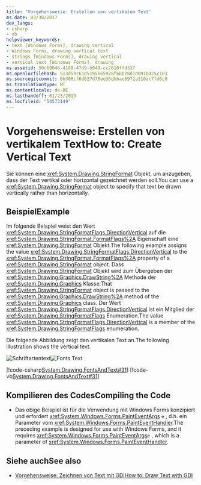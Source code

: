 ```yaml
---
title: 'Vorgehensweise: Erstellen von vertikalem Text'
ms.date: 03/30/2017
dev_langs:
- csharp
- vb
helpviewer_keywords:
- text [Windows Forms], drawing vertical
- Windows Forms, drawing vertical text
- strings [Windows Forms], drawing vertical
- vertical text [Windows Forms], drawing
ms.assetid: 50c69046-4188-47d9-b949-cc2610ffd337
ms.openlocfilehash: 513d59c61d5195665928f6bb28d1d091b425c103
ms.sourcegitcommit: 6b308cf6d627d78ee36dbbae8972a310ac7fd6c8
ms.translationtype: MT
ms.contentlocale: de-DE
ms.lasthandoff: 01/23/2019
ms.locfileid: "54573149"
---
```

# <a name="how-to-create-vertical-text"></a><span data-ttu-id="9fab3-102">Vorgehensweise: Erstellen von vertikalem Text</span><span class="sxs-lookup"><span data-stu-id="9fab3-102">How to: Create Vertical Text</span></span>
<span data-ttu-id="9fab3-103">Sie können eine <xref:System.Drawing.StringFormat> Objekt, um anzugeben, dass der Text vertikal oder horizontal gezeichnet werden soll.</span><span class="sxs-lookup"><span data-stu-id="9fab3-103">You can use a <xref:System.Drawing.StringFormat> object to specify that text be drawn vertically rather than horizontally.</span></span>  
  
## <a name="example"></a><span data-ttu-id="9fab3-104">Beispiel</span><span class="sxs-lookup"><span data-stu-id="9fab3-104">Example</span></span>  
 <span data-ttu-id="9fab3-105">Im folgende Beispiel weist den Wert <xref:System.Drawing.StringFormatFlags.DirectionVertical> auf die <xref:System.Drawing.StringFormat.FormatFlags%2A> Eigenschaft eine <xref:System.Drawing.StringFormat> Objekt.</span><span class="sxs-lookup"><span data-stu-id="9fab3-105">The following example assigns the value <xref:System.Drawing.StringFormatFlags.DirectionVertical> to the <xref:System.Drawing.StringFormat.FormatFlags%2A> property of a <xref:System.Drawing.StringFormat> object.</span></span> <span data-ttu-id="9fab3-106">Dass <xref:System.Drawing.StringFormat> Objekt wird zum Übergeben der <xref:System.Drawing.Graphics.DrawString%2A> Methode der <xref:System.Drawing.Graphics> Klasse.</span><span class="sxs-lookup"><span data-stu-id="9fab3-106">That <xref:System.Drawing.StringFormat> object is passed to the <xref:System.Drawing.Graphics.DrawString%2A> method of the <xref:System.Drawing.Graphics> class.</span></span> <span data-ttu-id="9fab3-107">Der Wert <xref:System.Drawing.StringFormatFlags.DirectionVertical> ist ein Mitglied der <xref:System.Drawing.StringFormatFlags> Enumeration.</span><span class="sxs-lookup"><span data-stu-id="9fab3-107">The value <xref:System.Drawing.StringFormatFlags.DirectionVertical> is a member of the <xref:System.Drawing.StringFormatFlags> enumeration.</span></span>  
  
 <span data-ttu-id="9fab3-108">Die folgende Abbildung zeigt den vertikalen Text an.</span><span class="sxs-lookup"><span data-stu-id="9fab3-108">The following illustration shows the vertical text.</span></span>  
  
 <span data-ttu-id="9fab3-109">![Schriftartentext](../../../../docs/framework/winforms/advanced/media/csfontstext5.png "csfontstext5")</span><span class="sxs-lookup"><span data-stu-id="9fab3-109">![Fonts Text](../../../../docs/framework/winforms/advanced/media/csfontstext5.png "csfontstext5")</span></span>  
  
 [!code-csharp[System.Drawing.FontsAndText#31](../../../../samples/snippets/csharp/VS_Snippets_Winforms/System.Drawing.FontsAndText/CS/Class1.cs#31)]
 [!code-vb[System.Drawing.FontsAndText#31](../../../../samples/snippets/visualbasic/VS_Snippets_Winforms/System.Drawing.FontsAndText/VB/Class1.vb#31)]  
  
## <a name="compiling-the-code"></a><span data-ttu-id="9fab3-110">Kompilieren des Codes</span><span class="sxs-lookup"><span data-stu-id="9fab3-110">Compiling the Code</span></span>  
  
-   <span data-ttu-id="9fab3-111">Das obige Beispiel ist für die Verwendung mit Windows Forms konzipiert und erfordert <xref:System.Windows.Forms.PaintEventArgs> `e` , d.h. ein Parameter vom <xref:System.Windows.Forms.PaintEventHandler>.</span><span class="sxs-lookup"><span data-stu-id="9fab3-111">The preceding example is designed for use with Windows Forms, and it requires <xref:System.Windows.Forms.PaintEventArgs>`e` , which is a parameter of <xref:System.Windows.Forms.PaintEventHandler>.</span></span>  
  
## <a name="see-also"></a><span data-ttu-id="9fab3-112">Siehe auch</span><span class="sxs-lookup"><span data-stu-id="9fab3-112">See also</span></span>
- [<span data-ttu-id="9fab3-113">Vorgehensweise: Zeichnen von Text mit GDI</span><span class="sxs-lookup"><span data-stu-id="9fab3-113">How to: Draw Text with GDI</span></span>](../../../../docs/framework/winforms/advanced/how-to-draw-text-with-gdi.md)
